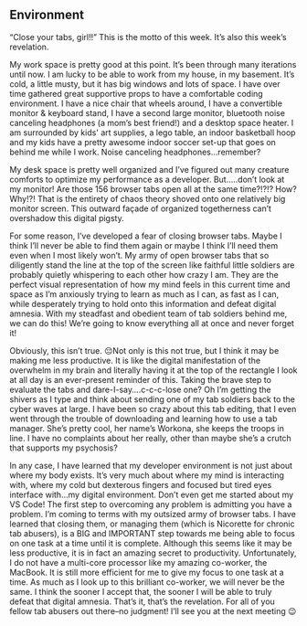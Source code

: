 ## Environment

“Close your tabs, girl!!” This is the motto of this week. It’s also this week’s revelation. 

My work space is pretty good at this point. It’s been through many iterations until now. I am lucky to be able to work from my house, in my basement. It’s cold, a little musty, but it has big windows and lots of space. I have over time gathered great supportive props to have a comfortable coding environment. I have a nice chair that wheels around, I have a convertible monitor & keyboard stand, I have a second large monitor, bluetooth noise canceling headphones (a mom’s best friend!) and a desktop space heater. I am surrounded by kids' art supplies, a lego table, an indoor basketball hoop and my kids have a pretty awesome indoor soccer set-up that goes on behind me while I work. Noise canceling headphones…remember?

My desk space is pretty well organized and I’ve figured out many creature comforts to optimize my performance as a developer. But…..don’t look at my monitor! Are those 156 browser tabs open all at the same time?!?!? How? Why!?! That is the entirety of chaos theory shoved onto one relatively big monitor screen. This outward façade of organized togetherness can’t overshadow this digital pigsty. 

For some reason, I’ve developed a fear of closing browser tabs. Maybe I think I’ll never be able to find them again or maybe I think I’ll need them even when I most likely won’t. My army of open browser tabs that so diligently stand the line at the top of the screen like faithful little soldiers are probably quietly whispering to each other how crazy I am. They are the perfect visual representation of how my mind feels in this current time and space as I’m anxiously trying to learn as much as I can, as fast as I can, while desperately trying to hold onto this information and defeat digital amnesia. With my steadfast and obedient team of tab soldiers behind me, we can do this! We’re going to know everything all at once and never forget it! 

Obviously, this isn’t true. 😔Not only is this not true, but I think it may be making me less productive. It is like the digital manifestation of the overwhelm in my brain and literally having it at the top of the rectangle I look at all day is an ever-present reminder of this. Taking the brave step to evaluate the tabs and dare-I-say….c-c-c-lose one? Oh I’m getting the shivers as I type and think about sending one of my tab soldiers back to the cyber waves at large. I have been so crazy about this tab editing, that I even went through the trouble of downloading and learning how to use a tab manager. She’s pretty cool, her name’s Workona, she keeps the troops in line. I have no complaints about her really, other than maybe she’s a crutch that supports my psychosis? 

In any case, I have learned that my developer environment is not just about where my body exists. It’s very much about where my mind is interacting with, where my cold but dexterous fingers and focused but tired eyes interface with…my digital environment. Don’t even get me started about my VS Code! The first step to overcoming any problem is admitting you have a problem. I’m coming to terms with my outsized army of browser tabs. I have learned that closing them, or managing them (which is Nicorette for chronic tab abusers), is a BIG and IMPORTANT step towards me being able to focus on one task at a time until it is complete. Although this seems like it may be less productive, it is in fact an amazing secret to productivity. Unfortunately, I do not have a multi-core processor like my amazing co-worker, the MacBook. It is still more efficient for me to give my focus to one task at a time. As much as I look up to this brilliant co-worker, we will never be the same. I think the sooner I accept that, the sooner I will be able to truly defeat that digital amnesia. That’s it, that’s the revelation. For all of you fellow tab abusers out there–no judgment! I’ll see you at the next meeting 😉
